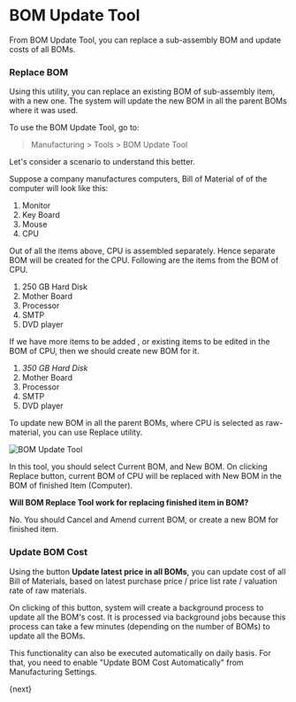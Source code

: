 <!-- add-breadcrumbs -->
# BOM Update Tool

From BOM Update Tool, you can replace a sub-assembly BOM and update costs of all BOMs.

### Replace BOM
Using this utility, you can replace an existing BOM of sub-assembly item, with a new one. The system will update the new BOM in all the parent BOMs where it was used.

To use the BOM Update Tool, go to:

> Manufacturing > Tools > BOM Update Tool

Let's consider a scenario to understand this better.

Suppose a company manufactures computers, Bill of Material of of the computer will look like this:

1. Monitor
1. Key Board
1. Mouse
1. CPU

Out of all the items above, CPU is assembled separately. Hence separate BOM will be created for the CPU. Following are the items from the BOM of CPU.

1. 250 GB Hard Disk
1. Mother Board
1. Processor
1. SMTP
1. DVD player

If we have more items to be added , or existing items to be edited in the BOM of CPU, then we should create new BOM for it.

1. _350 GB Hard Disk_
1. Mother Board
1. Processor
1. SMTP
1. DVD player

To update new BOM in all the parent BOMs, where CPU is selected as raw-material, you can use Replace utility.

<img class="screenshot" alt="BOM Update Tool" src="{{docs_base_url}}/assets/img/manufacturing/bom-update-tool.png">

In this tool, you should select Current BOM, and New BOM. On clicking Replace button, current BOM of CPU will be replaced with New BOM in the BOM of finished Item (Computer).

**Will BOM Replace Tool work for replacing finished item in BOM?**

No. You should Cancel and Amend current BOM, or create a new BOM for finished item.

### Update BOM Cost
Using the button **Update latest price in all BOMs**, you can update cost of all Bill of Materials, based on latest purchase price / price list rate / valuation rate of raw materials.

On clicking of this button, system will create a background process to update all the BOM's cost. It is processed via background jobs because this process can take a few minutes (depending on the number of BOMs) to update all the BOMs.

This functionality can also be executed automatically on daily basis. For that, you need to enable "Update BOM Cost Automatically" from Manufacturing Settings.

{next}
